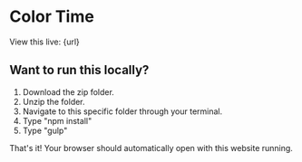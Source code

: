 # Color Time

View this live: {url}

## Want to run this locally?

1. Download the zip folder.
2. Unzip the folder. 
3. Navigate to this specific folder through your terminal.
4. Type "npm install"
5. Type "gulp" 

That's it! Your browser should automatically open with this website running. 
